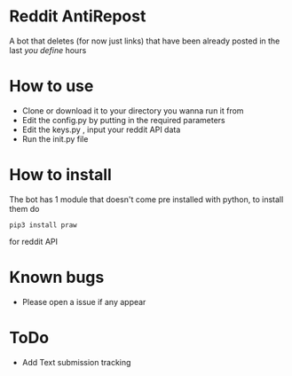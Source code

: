 # Reddit AntiRepost
A bot that deletes (for now just links) that have been already posted in the last *you define* hours

# How to use

* Clone or download it to your directory you wanna run it from
* Edit the config.py by putting in the required parameters
* Edit the keys.py , input your reddit API data
* Run the init.py file

# How to install
The bot has 1 module that doesn't come pre installed with python, to install them do

```
pip3 install praw
```
for reddit API

# Known bugs
* Please open a issue if any appear

# ToDo
* Add Text submission tracking
